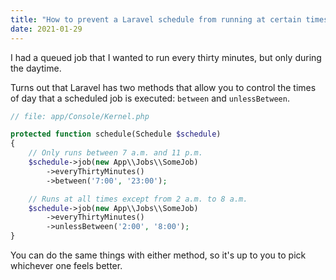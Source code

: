 ```yaml
---
title: "How to prevent a Laravel schedule from running at certain times"
date: 2021-01-29
---
```

I had a queued job that I wanted to run every thirty minutes, but only during the daytime.

Turns out that Laravel has two methods that allow you to control the times of day that a scheduled job is executed: `between` and `unlessBetween`.

```php
// file: app/Console/Kernel.php

protected function schedule(Schedule $schedule)
{
    // Only runs between 7 a.m. and 11 p.m.
    $schedule->job(new App\\Jobs\\SomeJob)
        ->everyThirtyMinutes()
        ->between('7:00', '23:00');

    // Runs at all times except from 2 a.m. to 8 a.m.
    $schedule->job(new App\\Jobs\\SomeJob)
        ->everyThirtyMinutes()
        ->unlessBetween('2:00', '8:00');
}

```

You can do the same things with either method, so it's up to you to pick whichever one feels better.
